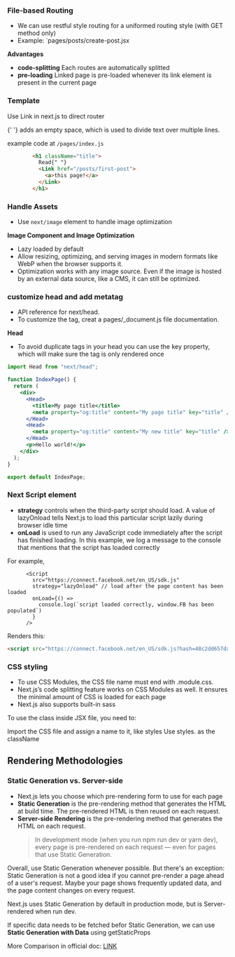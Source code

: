 ### File-based Routing

- We can use restful style routing for a uniformed routing style (with GET method only)
- Example: `pages/posts/create-post.jsx

**Advantages**

- **code-splitting** Each routes are automatically splitted
- **pre-loading** Linked page is pre-loaded whenever its link element is present in the current page

### Template

Use Link in next.js to direct router

{' '} adds an empty space, which is used to divide text over multiple lines.

example code at `/pages/index.js`

```html
        <h1 className="title">
          Read{" "}
          <Link href="/posts/first-post">
            <a>this page!</a>
          </Link>
        </h1>
```

### Handle Assets

- Use `next/image` element to handle image optimization

**Image Component and Image Optimization**

- Lazy loaded by default
- Allow resizing, optimizing, and serving images in modern formats like WebP when the browser supports it.
- Optimization works with any image source. Even if the image is hosted by an external data source, like a CMS, it can still be optimized.

### customize head and add metatag

- API reference for next/head.
- To customize the <html> tag, creat a pages/\_document.js file documentation.

**Head**

- To avoid duplicate tags in your head you can use the key property, which will make sure the tag is only rendered once

```jsx
import Head from "next/head";

function IndexPage() {
  return (
    <div>
      <Head>
        <title>My page title</title>
        <meta property="og:title" content="My page title" key="title" />
      </Head>
      <Head>
        <meta property="og:title" content="My new title" key="title" />
      </Head>
      <p>Hello world!</p>
    </div>
  );
}

export default IndexPage;
```

### Next Script element

- **strategy** controls when the third-party script should load. A value of lazyOnload tells Next.js to load this particular script lazily during browser idle time
- **onLoad** is used to run any JavaScript code immediately after the script has finished loading. In this example, we log a message to the console that mentions that the script has loaded correctly

For example,

```JSX
      <Script
        src="https://connect.facebook.net/en_US/sdk.js"
        strategy="lazyOnload" // load after the page content has been loaded
        onLoad={() =>
          console.log(`script loaded correctly, window.FB has been populated`)
        }
      />
```

Renders this:

```html
<script src="https://connect.facebook.net/en_US/sdk.js?hash=48c2dd657da88eef6b8788e60373e23c" async="" crossorigin="anonymous"></script>
```

### CSS styling

- To use CSS Modules, the CSS file name must end with .module.css.
- Next.js’s code splitting feature works on CSS Modules as well. It ensures the minimal amount of CSS is loaded for each page
- Next.js also supports built-in sass

To use the class inside JSX file, you need to:

Import the CSS file and assign a name to it, like styles
Use styles.<class name> as the className

## Rendering Methodologies

### Static Generation vs. Server-side

- Next.js lets you choose which pre-rendering form to use for each page
- **Static Generation** is the pre-rendering method that generates the HTML at build time. The pre-rendered HTML is then reused on each request.
- **Server-side Rendering** is the pre-rendering method that generates the HTML on each request.
  > In development mode (when you run npm run dev or yarn dev), every page is pre-rendered on each request — even for pages that use Static Generation.

Overall, use Static Generation whenever possible. But there's an exception: Static Generation is not a good idea if you cannot pre-render a page ahead of a user's request. Maybe your page shows frequently updated data, and the page content changes on every request.

Next.js uses Static Generation by default in production mode, but is Server-rendered when run dev.

If specific data needs to be fetched befor Static Generation, we can use **Static Generation with Data** using getStaticProps

More Comparison in official doc: [LINK](https://nextjs.org/learn/basics/data-fetching/two-forms#:~:text=When%20to%20Use%20Static%20Generation%20v.s.%20Server%2Dside%20Rendering)

